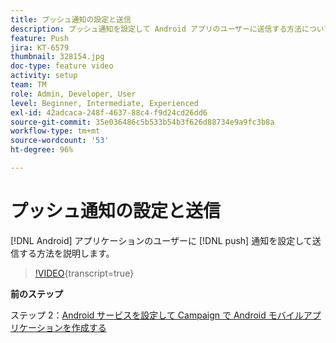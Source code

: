 ```yaml
---
title: プッシュ通知の設定と送信
description: プッシュ通知を設定して Android アプリのユーザーに送信する方法について説明します。
feature: Push
jira: KT-6579
thumbnail: 328154.jpg
doc-type: feature video
activity: setup
team: TM
role: Admin, Developer, User
level: Beginner, Intermediate, Experienced
exl-id: 42adcaca-248f-4637-88c4-f9d24cd26dd6
source-git-commit: 35e036486c5b533b54b3f626d88734e9a9fc3b8a
workflow-type: tm+mt
source-wordcount: '53'
ht-degree: 96%

---
```


# プッシュ通知の設定と送信

[!DNL Android] アプリケーションのユーザーに [!DNL push] 通知を設定して送信する方法を説明します。

>[!VIDEO](https://video.tv.adobe.com/v/328154?quality=12&learn=on){transcript=true}

**前のステップ**

ステップ 2：[Android サービスを設定して Campaign で Android モバイルアプリケーションを作成する](/help/tutorial-getting-started-with-push-notifications-for-android/configuring-an-android-service-in-campaign.md)

